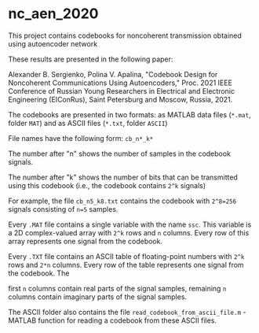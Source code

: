 # nc_aen_2020
This project contains codebooks for noncoherent transmission obtained using autoencoder network

These results are presented in the following paper:

Alexander B. Sergienko, Polina V. Apalina, "Codebook Design for Noncoherent Communications Using Autoencoders," Proc. 2021 IEEE Conference of Russian Young Researchers in Electrical and Electronic Engineering (EIConRus), Saint Petersburg and Moscow, Russia, 2021.

The codebooks are presented in two formats: as MATLAB data files (`*.mat`, folder `MAT`) and as ASCII files (`*.txt`, folder `ASCII`)

File names have the following form: `cb_n*_k*`

The number after "n" shows the number of samples in the codebook signals.

The number after "k" shows the number of bits that can be transmitted using this codebook (i.e., the codebook contains `2^k` signals)

For example, the file `cb_n5_k8.txt` contains the codebook with `2^8=256` signals consisting of `n=5` samples.

Every `.MAT` file contains a single variable with the name `ssc`. This variable is a 2D complex-valued array with `2^k` rows and `n` columns. Every row of this array represents one signal from the codebook.

Every `.TXT` file contains an ASCII table of floating-point numbers with `2^k` rows and `2*n` columns. Every row of the table represents one signal from the codebook. The 

first `n` columns contain real parts of the signal samples, remaining `n` columns contain imaginary parts of the signal samples. 

The ASCII folder also contains the file `read_codebook_from_ascii_file.m` - MATLAB function for reading a codebook from these ASCII files.
